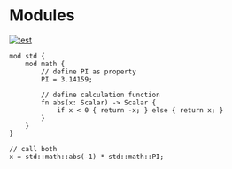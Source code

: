 # Modules

[![test](.test/module_example.png)](.test/module_example.log)

```µcad,module_example
mod std {
    mod math {
        // define PI as property
        PI = 3.14159;

        // define calculation function
        fn abs(x: Scalar) -> Scalar {
            if x < 0 { return -x; } else { return x; }
        }
    }
}

// call both
x = std::math::abs(-1) * std::math::PI;
```

